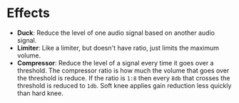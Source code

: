 # Effects

- **Duck**: Reduce the level of one audio signal based on another audio signal.
- **Limiter**: Like a limiter, but doesn't have ratio, just limits the maximum volume.
- **Compressor**: Reduce the level of a signal every time it goes over a threshold. The compressor ratio is how much the volume that goes over the threshold is reduce. If the ratio is `1:8` then every `8db` that crosses the threshold is reduced to `1db`. Soft knee applies gain reduction less quickly than hard knee.
